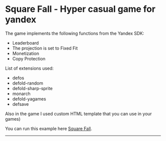 
# Square Fall - Hyper casual game for yandex

The game implements the following functions from the Yandex SDK:

- Leaderboard
- The projection is set to Fixed Fit
- Monetization
- Copy Protection

List of extensions used:
- defos
- defold-random
- defold-sharp-sprite
- monarch
- defold-yagames
- defsave

Also in the game I used custom HTML template that you can use in your games)

You can run this example here [Square Fall](http://yandex.ru/games/play/165641?utm_source=from_git_source).

---
